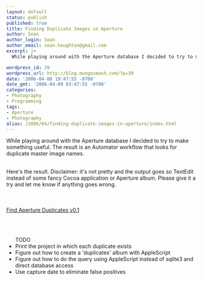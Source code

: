```yaml
---
layout: default
status: publish
published: true
title: Finding Duplicate Images in Aperture
author: Sean
author_login: Sean
author_email: sean.houghton@gmail.com
excerpt: |+
  While playing around with the Aperture database I decided to try to make something useful.  The result is an Automator workflow that looks for duplicate master image names.

wordpress_id: 39
wordpress_url: http://blog.mungosmash.com/?p=39
date: '2006-04-08 19:47:55 -0700'
date_gmt: '2006-04-09 03:47:55 -0700'
categories:
- Photography
- Programming
tags:
- Aperture
- Photography
alias: /2006/04/finding-duplicate-images-in-aperture/index.html
---
```

While playing around with the Aperture database I decided to try to make something useful.  The result is an Automator workflow that looks for duplicate master image names.

<a id="more"></a><a id="more-39"></a><br />
Here's the result.  Disclaimer: it's not pretty and the output goes so TextEdit instead of some fancy Cocoa application or Aperture album.  Please give it a try and let me know if anything goes wrong.<br />
<br/><br/><br />
<a href="http://mungosmash.com/MediaPool/FindApertureDuplicates-0.1.zip">Find Aperture Duplicates v0.1</a>

<br/><br/>

<ul>TODO

<li>Print the project in which each duplicate exists</li>
<li>Figure out how to create a 'duplicates' album with AppleScript</li>
<li>Figure out how to do the query using AppleScript instead of sqlite3 and direct database access</li>
<li>Use capture date to eliminate false positives</li><br />
</ul>

